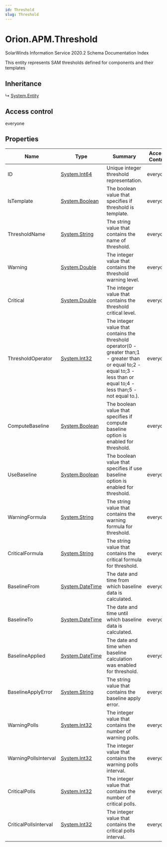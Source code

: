```yaml
---
id: Threshold
slug: Threshold
---
```


# Orion.APM.Threshold

SolarWinds Information Service 2020.2 Schema Documentation Index

This entity represents SAM thresholds defined for components and their templates

## Inheritance

↳ [System.Entity](./../System/Entity)

## Access control

everyone

## Properties

| Name | Type | Summary | Access Control |
| ------ | ------ | ------ | ------ |
| ID | [System.Int64](https://docs.microsoft.com/en-us/dotnet/api/system.int64) | Unique integer threshold representation. | everyone |
| IsTemplate | [System.Boolean](https://docs.microsoft.com/en-us/dotnet/api/system.boolean) | The boolean value that specifies if threshold is template. | everyone |
| ThresholdName | [System.String](https://docs.microsoft.com/en-us/dotnet/api/system.string) | The string value that contains the name of threshold. | everyone |
| Warning | [System.Double](https://docs.microsoft.com/en-us/dotnet/api/system.double) | The integer value that contains the threshold warning level. | everyone |
| Critical | [System.Double](https://docs.microsoft.com/en-us/dotnet/api/system.double) | The integer value that contains the threshold critical level. | everyone |
| ThresholdOperator | [System.Int32](https://docs.microsoft.com/en-us/dotnet/api/system.int32) | The integer value that contains the threshold operator(0 -greater than;1 - greater than or equal to;2 - equal to;3 - less than or equal to;4 - less than;5 - not equal to.). | everyone |
| ComputeBaseline | [System.Boolean](https://docs.microsoft.com/en-us/dotnet/api/system.boolean) | The boolean value that specifies if compute baseline option is enabled for threshold. | everyone |
| UseBaseline | [System.Boolean](https://docs.microsoft.com/en-us/dotnet/api/system.boolean) | The boolean value that specifies if use baseline option is enabled for threshold. | everyone |
| WarningFormula | [System.String](https://docs.microsoft.com/en-us/dotnet/api/system.string) | The string value that contains the warning formula for threshold. | everyone |
| CriticalFormula | [System.String](https://docs.microsoft.com/en-us/dotnet/api/system.string) | The string value that contains the critical formula for threshold. | everyone |
| BaselineFrom | [System.DateTime](https://docs.microsoft.com/en-us/dotnet/api/system.datetime) | The date and time from which baseline data is calculated. | everyone |
| BaselineTo | [System.DateTime](https://docs.microsoft.com/en-us/dotnet/api/system.datetime) | The date and time until which baseline data is calculated. | everyone |
| BaselineApplied | [System.DateTime](https://docs.microsoft.com/en-us/dotnet/api/system.datetime) | The date and time when baseline calculation was enabled for threshold. | everyone |
| BaselineApplyError | [System.String](https://docs.microsoft.com/en-us/dotnet/api/system.string) | The string value that contains the baseline apply error. | everyone |
| WarningPolls | [System.Int32](https://docs.microsoft.com/en-us/dotnet/api/system.int32) | The integer value that contains the number of warning polls. | everyone |
| WarningPollsInterval | [System.Int32](https://docs.microsoft.com/en-us/dotnet/api/system.int32) | The integer value that contains the warning polls interval. | everyone |
| CriticalPolls | [System.Int32](https://docs.microsoft.com/en-us/dotnet/api/system.int32) | The integer value that contains the number of critical polls. | everyone |
| CriticalPollsInterval | [System.Int32](https://docs.microsoft.com/en-us/dotnet/api/system.int32) | The integer value that contains the critical polls interval. | everyone |

